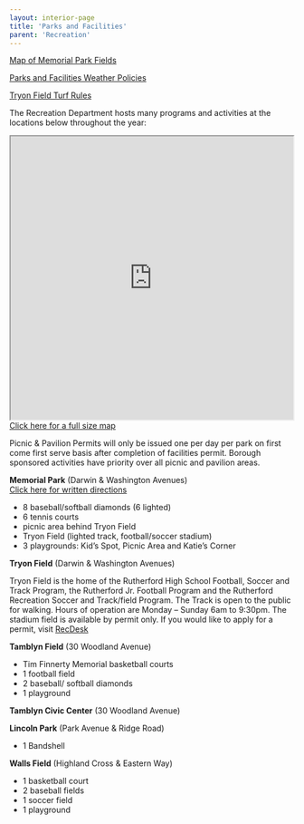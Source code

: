 ```yaml
---
layout: interior-page
title: 'Parks and Facilities'
parent: 'Recreation'
---
```


[Map of Memorial Park Fields](https://storage.googleapis.com/static.rutherford-nj.com/recreation/Memorial%20Park%20Field%20Locations.pdf)

[Parks and Facilities Weather Policies](https://storage.googleapis.com/static.rutherford-nj.com/recreation/Weather%20Policies.pdf)

[Tryon Field Turf Rules](https://storage.googleapis.com/static.rutherford-nj.com/recreation/Turf%20rules.pdf)

The Recreation Department hosts many programs and activities at the locations below throughout the year:

<div class="float-end">
  <div><iframe src="https://www.google.com/maps/d/embed?mid=z9E2BG8u0Qag.ktvpfdZ0zmPo" width="500" height="500"></iframe></div>
  <div><a href="https://www.google.com/maps/d/u/0/viewer?mid=z9E2BG8u0Qag.ktvpfdZ0zmPo">Click here for a full size map</a></div>
</div>

Picnic & Pavilion Permits will only be issued one per day per park on first come first serve basis after completion of facilities permit. Borough sponsored activities have priority over all picnic and pavilion areas.

**Memorial Park** (Darwin & Washington Avenues)  
[Click here for written directions](memorial-field-directions/)

* 8 baseball/softball diamonds (6 lighted)
* 6 tennis courts
* picnic area behind Tryon Field
* Tryon Field (lighted track, football/soccer stadium)
* 3 playgrounds: Kid’s Spot, Picnic Area and Katie’s Corner

**Tryon Field** (Darwin & Washington Avenues)

Tryon Field is the home of the Rutherford High School Football, Soccer and Track Program, the Rutherford Jr. Football Program and the Rutherford Recreation Soccer and Track/field Program. 
The Track is open to the public for walking. 
Hours of operation are Monday – Sunday 6am to 9:30pm.
The stadium field is available by permit only. 
If you would like to apply for a permit, visit [RecDesk](https://rutherfordnj.recdesk.com/Community/Home)

**Tamblyn Field** (30 Woodland Avenue)

* Tim Finnerty Memorial basketball courts
* 1 football field
* 2 baseball/ softball diamonds
* 1 playground

**Tamblyn Civic Center** (30 Woodland Avenue)

**Lincoln Park** (Park Avenue & Ridge Road)

* 1 Bandshell

**Walls Field** (Highland Cross & Eastern Way)

* 1 basketball court
* 2 baseball fields
* 1 soccer field
* 1 playground
